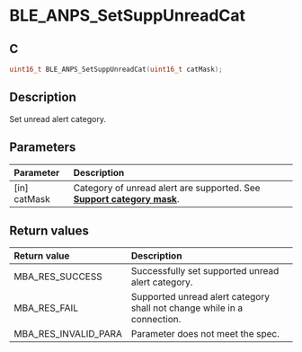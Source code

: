 # BLE_ANPS_SetSuppUnreadCat

## C

```c
uint16_t BLE_ANPS_SetSuppUnreadCat(uint16_t catMask);
```

## Description

Set unread alert category.


## Parameters

|Parameter|Description|
|:---|:---|
|\[in\] catMask|Category of unread alert are supported. See **[Support category mask](GUID-A55FDA30-DEB1-47D2-8921-78636268C680.md)**.|

## Return values

|Return value|Description|
|:---|:---|
MBA_RES_SUCCESS|Successfully set supported unread alert category.|
MBA_RES_FAIL|Supported unread alert category shall not change while in a connection.|
MBA_RES_INVALID_PARA|Parameter does not meet the spec.|
